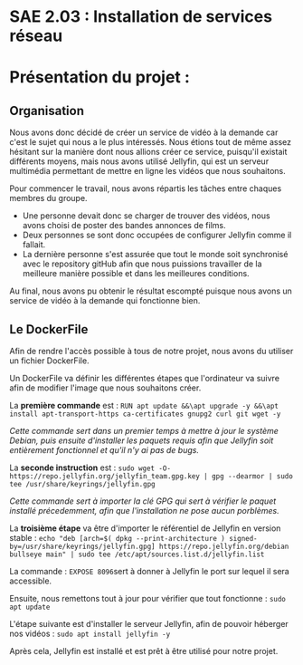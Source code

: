 # SAE 2.03 : Installation de services réseau

Présentation du projet : 
=
## Organisation 
Nous avons donc décidé de créer un service de vidéo à la demande car c'est le sujet qui nous a le plus intéressés. 
Nous étions tout de même assez hésitant sur la manière dont nous allions créer ce service, puisqu'il existait différents moyens, mais nous avons utilisé Jellyfin, qui est un serveur multimédia permettant de mettre en ligne les vidéos que nous souhaitons.

Pour commencer le travail, nous avons répartis les tâches entre chaques membres du groupe. 
  - Une personne devait donc se charger de trouver des vidéos, nous avons choisi de poster des bandes annonces de films.
  - Deux personnes se sont donc occupées de configurer Jellyfin comme il fallait.
  - La dernière personne s'est assurée que tout le monde soit synchronisé avec le repository gitHub afin que nous puissions travailler de la meilleure manière possible et dans les meilleures conditions.
  
  
Au final, nous avons pu obtenir le résultat escompté puisque nous avons un service de vidéo à la demande qui fonctionne bien.

## Le DockerFile
Afin de rendre l'accès possible à tous de notre projet, nous avons du utiliser un fichier DockerFile.

Un DockerFile va définir les différentes étapes que l'ordinateur va suivre afin de modifier l'image que nous souhaitons créer. 

La **première commande** est : 
```RUN apt update &&\apt upgrade -y &&\apt install apt-transport-https ca-certificates gnupg2 curl git wget -y``` 

_Cette commande sert dans un premier temps à mettre à jour le système Debian, puis ensuite d'installer les paquets requis afin que Jellyfin soit entièrement fonctionnel et qu'il n'y ai pas de bugs._

La **seconde instruction** est : 
```sudo wget -O- https://repo.jellyfin.org/jellyfin_team.gpg.key | gpg --dearmor | sudo tee /usr/share/keyrings/jellyfin.gpg``` 

_Cette commande sert à importer la clé GPG qui sert à vérifier le paquet installé précedemment, afin que l'installation ne pose aucun porblèmes._

La **troisième étape** va être d'importer le référentiel de Jellyfin en version stable :
```echo "deb [arch=$( dpkg --print-architecture ) signed-by=/usr/share/keyrings/jellyfin.gpg] https://repo.jellyfin.org/debian bullseye main" | sudo tee /etc/apt/sources.list.d/jellyfin.list```

La commande : ```EXPOSE 8096```sert à donner à Jellyfin le port sur lequel il sera accessible.

Ensuite, nous remettons tout à jour pour vérifier que tout fonctionne : 
```sudo apt update```

L'étape suivante est d'installer le serveur Jellyfin, afin de pouvoir héberger nos vidéos : 
```sudo apt install jellyfin -y```

Après cela, Jellyfin est installé et est prêt à être utilisé pour notre projet. 










  
